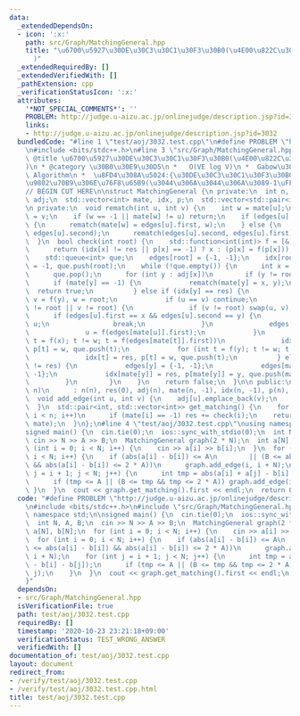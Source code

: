 ```yaml
---
data:
  _extendedDependsOn:
  - icon: ':x:'
    path: src/Graph/MatchingGeneral.hpp
    title: "\u6700\u5927\u30DE\u30C3\u30C1\u30F3\u30B0(\u4E00\u822C\u30B0\u30E9\u30D5\
      )"
  _extendedRequiredBy: []
  _extendedVerifiedWith: []
  _pathExtension: cpp
  _verificationStatusIcon: ':x:'
  attributes:
    '*NOT_SPECIAL_COMMENTS*': ''
    PROBLEM: http://judge.u-aizu.ac.jp/onlinejudge/description.jsp?id=3032
    links:
    - http://judge.u-aizu.ac.jp/onlinejudge/description.jsp?id=3032
  bundledCode: "#line 1 \"test/aoj/3032.test.cpp\"\n#define PROBLEM \"http://judge.u-aizu.ac.jp/onlinejudge/description.jsp?id=3032\"\
    \n#include <bits/stdc++.h>\n#line 3 \"src/Graph/MatchingGeneral.hpp\"\n/**\n *\
    \ @title \u6700\u5927\u30DE\u30C3\u30C1\u30F3\u30B0(\u4E00\u822C\u30B0\u30E9\u30D5\
    )\n * @category \u30B0\u30E9\u30D5\n *   O(VE log V)\n *  Gabow\u306EEdmonds'\
    \ Algorithm\n *  \u8FD4\u308A\u5024:{\u30DE\u30C3\u30C1\u30F3\u30B0\u6570,\u5404\
    \u9802\u70B9\u306E\u76F8\u65B9(\u3044\u306A\u3044\u306A\u3089-1\uFF09}\n */\n\n\
    // BEGIN CUT HERE\n\nstruct MatchingGeneral {\n private:\n  int n, res;\n  std::vector<std::vector<int>>\
    \ adj;\n  std::vector<int> mate, idx, p;\n  std::vector<std::pair<int, int>> edges;\n\
    \n private:\n  void rematch(int u, int v) {\n    int w = mate[u];\n    mate[u]\
    \ = v;\n    if (w == -1 || mate[w] != u) return;\n    if (edges[u].second == -1)\
    \ {\n      rematch(mate[w] = edges[u].first, w);\n    } else {\n      rematch(edges[u].first,\
    \ edges[u].second);\n      rematch(edges[u].second, edges[u].first);\n    }\n\
    \  }\n  bool check(int root) {\n    std::function<int(int)> f = [&](int x) {\n\
    \      return (idx[x] != res || p[x] == -1) ? x : (p[x] = f(p[x]));\n    };\n\
    \    std::queue<int> que;\n    edges[root] = {-1, -1};\n    idx[root] = res, p[root]\
    \ = -1, que.push(root);\n    while (!que.empty()) {\n      int x = que.front();\n\
    \      que.pop();\n      for (int y : adj[x])\n        if (y != root) {\n    \
    \      if (mate[y] == -1) {\n            rematch(mate[y] = x, y);\n          \
    \  return true;\n          } else if (idx[y] == res) {\n            int u = f(x),\
    \ v = f(y), w = root;\n            if (u == v) continue;\n            while (u\
    \ != root || v != root) {\n              if (v != root) swap(u, v);\n        \
    \      if (edges[u].first == x && edges[u].second == y) {\n                w =\
    \ u;\n                break;\n              }\n              edges[u] = {x, y};\n\
    \              u = f(edges[mate[u]].first);\n            }\n            for (int\
    \ t = f(x); t != w; t = f(edges[mate[t]].first))\n              idx[t] = res,\
    \ p[t] = w, que.push(t);\n            for (int t = f(y); t != w; t = f(edges[mate[t]].first))\n\
    \              idx[t] = res, p[t] = w, que.push(t);\n          } else if (idx[mate[y]]\
    \ != res) {\n            edges[y] = {-1, -1};\n            edges[mate[y]] = {x,\
    \ -1};\n            idx[mate[y]] = res, p[mate[y]] = y, que.push(mate[y]);\n \
    \         }\n        }\n    }\n    return false;\n  }\n\n public:\n  MatchingGeneral(int\
    \ n)\n      : n(n), res(0), adj(n), mate(n, -1), idx(n, -1), p(n), edges(n) {}\n\
    \  void add_edge(int u, int v) {\n    adj[u].emplace_back(v);\n    adj[v].emplace_back(u);\n\
    \  }\n  std::pair<int, std::vector<int>> get_matching() {\n    for (int i = 0;\
    \ i < n; i++)\n      if (mate[i] == -1) res += check(i);\n    return std::make_pair(res,\
    \ mate);\n  }\n};\n#line 4 \"test/aoj/3032.test.cpp\"\nusing namespace std;\n\n\
    signed main() {\n  cin.tie(0);\n  ios::sync_with_stdio(0);\n  int N, A, B;\n \
    \ cin >> N >> A >> B;\n  MatchingGeneral graph(2 * N);\n  int a[N], b[N];\n  for\
    \ (int i = 0; i < N; i++) {\n    cin >> a[i] >> b[i];\n  }\n  for (int i = 0;\
    \ i < N; i++) {\n    if (abs(a[i] - b[i]) <= A\n        || (B <= abs(a[i] - b[i])\
    \ && abs(a[i] - b[i]) <= 2 * A))\n      graph.add_edge(i, i + N);\n    for (int\
    \ j = i + 1; j < N; j++) {\n      int tmp = abs(a[i] + a[j] - b[i] - b[j]);\n\
    \      if (tmp <= A || (B <= tmp && tmp <= 2 * A)) graph.add_edge(i, j);\n   \
    \ }\n  }\n  cout << graph.get_matching().first << endl;\n  return 0;\n}\n"
  code: "#define PROBLEM \"http://judge.u-aizu.ac.jp/onlinejudge/description.jsp?id=3032\"\
    \n#include <bits/stdc++.h>\n#include \"src/Graph/MatchingGeneral.hpp\"\nusing\
    \ namespace std;\n\nsigned main() {\n  cin.tie(0);\n  ios::sync_with_stdio(0);\n\
    \  int N, A, B;\n  cin >> N >> A >> B;\n  MatchingGeneral graph(2 * N);\n  int\
    \ a[N], b[N];\n  for (int i = 0; i < N; i++) {\n    cin >> a[i] >> b[i];\n  }\n\
    \  for (int i = 0; i < N; i++) {\n    if (abs(a[i] - b[i]) <= A\n        || (B\
    \ <= abs(a[i] - b[i]) && abs(a[i] - b[i]) <= 2 * A))\n      graph.add_edge(i,\
    \ i + N);\n    for (int j = i + 1; j < N; j++) {\n      int tmp = abs(a[i] + a[j]\
    \ - b[i] - b[j]);\n      if (tmp <= A || (B <= tmp && tmp <= 2 * A)) graph.add_edge(i,\
    \ j);\n    }\n  }\n  cout << graph.get_matching().first << endl;\n  return 0;\n\
    }"
  dependsOn:
  - src/Graph/MatchingGeneral.hpp
  isVerificationFile: true
  path: test/aoj/3032.test.cpp
  requiredBy: []
  timestamp: '2020-10-23 23:21:18+09:00'
  verificationStatus: TEST_WRONG_ANSWER
  verifiedWith: []
documentation_of: test/aoj/3032.test.cpp
layout: document
redirect_from:
- /verify/test/aoj/3032.test.cpp
- /verify/test/aoj/3032.test.cpp.html
title: test/aoj/3032.test.cpp
---
```

